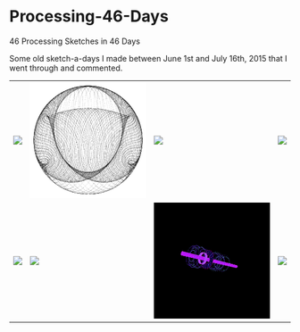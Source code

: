 # Processing-46-Days
46 Processing Sketches in 46 Days

Some old sketch-a-days I made between June 1st and July 16th, 2015 that I went through and commented.

<table>
  <tr>
    <td>
      <a href="https://github.com/SamIngersoll/Processing-46-Days/blob/master/p_2015_06_08_stringArrangement"><img src="https://github.com/SamIngersoll/Processing-46-Days/blob/master/p_2015_06_08_stringArrangement/stringArrangement.gif"width="600"></a>
    </td>
    <td>
      <img src="https://github.com/SamIngersoll/Processing-46-Days/blob/master/Images/weirdBall_3025.png"width="600">
    </td>
    <td>
      <a href="https://github.com/SamIngersoll/Processing-46-Days/blob/master/p_2015_06_12_ripplePaths"><img src="https://github.com/SamIngersoll/Processing-46-Days/blob/master/p_2015_06_12_ripplePaths/ripplePaths.gif"width="600"></a>
    </td>
    <td>
      <a href="https://github.com/SamIngersoll/Processing-46-Days/blob/master/p_2015_06_11_bubbles"><img src="https://github.com/SamIngersoll/Processing-46-Days/blob/master/p_2015_06_11_bubbles/bubbles.gif"width="600">
    </td></a>
  </tr>
  <tr>
    <td>
      <a href="https://github.com/SamIngersoll/Processing-46-Days/blob/master/p_2015_06_20_cactus">
      <img src="https://github.com/SamIngersoll/Processing-46-Days/blob/master/p_2015_06_20_cactus/cacti.gif"width="600">
      </a>
    </td>
    <td>
      <a href="https://github.com/SamIngersoll/Processing-46-Days/blob/master/p_2015_06_15_mushroomsColorShader"><img src="https://github.com/SamIngersoll/Processing-46-Days/blob/master/p_2015_06_15_mushroomsColorShader/mushroomColorShader.gif"width="600"></a>
    </td>
    <td>
      <a href="https://github.com/SamIngersoll/Processing-46-Days/blob/master/p_2015_06_16_uiCylinder"><img src="https://github.com/SamIngersoll/Processing-46-Days/blob/master/p_2015_06_16_uiCylinder/uiCylinder.gif"width="600"></a>
    </td>
    <td>
      <a href="https://github.com/SamIngersoll/Processing-46-Days/blob/master/p_2015_06_04_squareConnectors"><img src="https://github.com/SamIngersoll/Processing-46-Days/blob/master/p_2015_06_04_squareConnectors/squareConnectors_square.gif"width="600"></a>
    </td>
  </tr>
</table>
